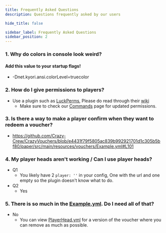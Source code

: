```yaml
---
title: Frequently Asked Questions
description: Questions frequently asked by our users

hide_title: false

sidebar_label: Frequently Asked Questions
sidebar_position: 2
---
```

### 1. Why do colors in console look weird?
#### Add this value to your startup flags!
 * -Dnet.kyori.ansi.colorLevel=truecolor

### 2. How do I give permissions to players?
 * Use a plugin such as [LuckPerms](https://luckperms.net), Please do read through their [wiki](https://luckperms.net/wiki)
   * Make sure to check our [Commands](commands/permissions) page for updated permissions.

### 3. Is there a way to make a player confirm when they want to redeem a voucher?
 * https://github.com/Crazy-Crew/CrazyVouchers/blob/e4431f79f5805ac839b992921701d1c305b5bf80/paper/src/main/resources/vouchers/Example.yml#L101

### 4. My player heads aren't working / Can I use player heads?
 * Q1
   * You likely have 2 `player: ''` in your config, One with the url and one empty so the plugin doesn't know what to do.
 * Q2
   * Yes

### 5. There is so much in the [Example.yml](guides/examples/voucher-example). Do I need all of that?
 * No
   * You can view [PlayerHead.yml](guides/examples/player-head-example) for a version of the voucher where you can remove as much as possible.